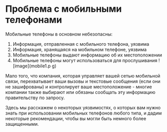[Title]: # (Проблема с мобильными телефонами)
[Order]: # (0)

# Проблема с мобильными телефонами

Мобильные телефоны в основном небезопасны:

1. Информация, отправленная с мобильного телефона, уязвима
2. Информация, хранящаяся на мобильном телефоне, уязвима
3. Мобильные телефоны выдают информацию об их местоположении
4. Мобильные телефоны могут использоваться для прослушивания
![image](mobile1.p
g)

Мало того, что компания, которая управляет вашей сетью мобильной связи, перехватывает ваши вызовы и текстовые сообщения (если они не зашифрованы) и контролирует ваше местоположение - многие компании также выбирают или обязаны сообщать эту информацию правительству по запросу.

Здесь мы расскажем о некоторых уязвимостях, о которых вам нужно знать при использовании мобильных телефонов любого типа, и дадим некоторые рекомендации, чтобы вы могли быть немного более защищенными.